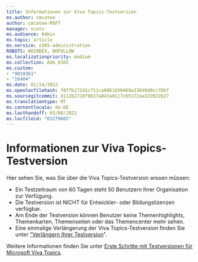 ```yaml
---
title: Informationen zur Viva Topics-Testversion
ms.author: cmcatee
author: cmcatee-MSFT
manager: scotv
ms.audience: Admin
ms.topic: article
ms.service: o365-administration
ROBOTS: NOINDEX, NOFOLLOW
ms.localizationpriority: medium
ms.collection: Adm_O365
ms.custom:
- "9010361"
- "16404"
ms.date: 01/24/2022
ms.openlocfilehash: f8ffb17242cf11ca0861650469a33849d0cc78bf
ms.sourcegitcommit: d11262728f0617a843a0117cb5172aa322022b27
ms.translationtype: MT
ms.contentlocale: de-DE
ms.lasthandoff: 03/08/2022
ms.locfileid: "63279665"
---
```

# <a name="about-the-viva-topics-trial"></a>Informationen zur Viva Topics-Testversion

Hier sehen Sie, was Sie über die Viva Topics-Testversion wissen müssen:  

- Ein Testzeitraum von 60 Tagen steht 50 Benutzern Ihrer Organisation zur Verfügung.  
- Die Testversion ist NICHT für Entwickler- oder Bildungslizenzen verfügbar.  
- Am Ende der Testversion können Benutzer keine Themenhighlights, Themenkarten, Themenseiten oder das Themencenter mehr sehen.  
- Eine einmalige Verlängerung der Viva Topics-Testversion finden Sie unter ["Verlängern Ihrer Testversion](https://docs.microsoft.com/microsoft-365/commerce/try-or-buy-microsoft-365#extend-your-trial)".  

Weitere Informationen finden Sie unter [Erste Schritte mit Testversionen für Microsoft Viva Topics](https://techcommunity.microsoft.com/t5/microsoft-viva-blog/get-started-with-trials-for-microsoft-viva-topics/ba-p/2234041).  
